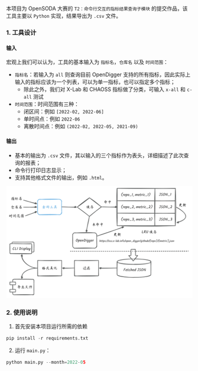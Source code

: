 # 

本项目为 OpenSODA 大赛的 `T2：命令行交互的指标结果查询子模块` 的提交作品，该工具主要以 `Python` 实现，结果导出为 `.csv` 文件。

### 1. 工具设计



#### 输入
宏观上我们可以认为，工具的基本输入为 `指标名`，`仓库名` 以及 `时间范围`：
- `指标名`：若输入为 `all` 则查询目前 OpenDigger 支持的所有指标，因此实际上输入的指标应该为一个列表，可以为单一指标，也可以指定多个指标；
  - 除此之外，我们对 X-Lab 和 CHAOSS 指标做了分类，可输入 `x-all` 和 `c-all` 测试
- `时间范围`：时间范围有三种：
  - 闭区间：例如 `[2022-02, 2022-06]`
  - 单时间点：例如 `2022-06`
  - 离散时间点：例如 `(2022-02, 2022-05, 2021-09)`



#### 输出
- 基本的输出为 `.csv` 文件，其以输入的三个指标作为表头，详细描述了此次查询的报表；
- 命令行打印日志显示；
- 支持其他格式文件的输出，例如 `.html`。


![基本思想](png/queryowel-design.png)


### 2. 使用说明

1. 首先安装本项目运行所需的依赖
```python
pip install -r requirements.txt
```
2. 运行 `main.py`：
```python
python main.py --month=2022-05
```
